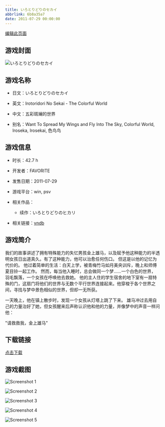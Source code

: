 ```yaml
---
title: いろとりどりのセカイ
abbrlink: 6b8a35a7
date: 2011-07-29 00:00:00
---
```

[编辑此页面](https://github.com/ACG-3/ADV3-source/blob/main/source/_posts/games/%E3%81%84%E3%82%8D%E3%81%A8%E3%82%8A%E3%81%A9%E3%82%8A%E3%81%AE%E3%82%BB%E3%82%AB%E3%82%A4.md)

## 游戏封面

![いろとりどりのセカイ](https%3A//pan.timero.xyz/onedrive/img_lib_001/%E3%81%84%E3%82%8D%E3%81%A8%E3%82%8A%E3%81%A9%E3%82%8A%E3%81%AE%E3%82%BB%E3%82%AB%E3%82%A4_cover.avif)


## 游戏名称

- 日文：いろとりどりのセカイ
- 英文：Irotoridori No Sekai - The Colorful World
- 中文：五彩斑斓的世界

- 别名：Want To Spread My Wings and Fly Into The Sky, Colorful World, Iroseka, Irosekai, 色鸟鸟


## 游戏信息

- 时长：42.7 h
- 开发者：FAVORITE
- 发售日期：2011-07-29
- 游戏平台：win, psv
- 相关作品：
   - 续作：いろとりどりのヒカリ

- 相关链接：[vndb](https://vndb.org/v5834)


## 游戏简介

我们的故事讲述了拥有特殊能力的失忆男孩金上雄马，以及赋予他这种能力的半透明女孩日出道真久。有了这种能力，他可以治愈任何伤口。
但这是以他的记忆为代价的。
他过着简单的生活：白天上学，被青梅竹马如月美央训斥，晚上和师傅夏目铃一起工作。
然而，每当他入睡时，总会做同一个梦......一个白色的世界，羽毛飘落，一个女孩在呼唤他去救她。
他的主人住的学生宿舍的地下室有一扇特殊的门，这扇门将他们的世界与无数个平行世界连接起来。他穿梭于各个世界之间，寻找与梦中景色相似的世界，但却一无所获。

一天晚上，他在镇上散步时，发现一个女孩从灯塔上跳了下来。
雄马冲过去用自己的力量治好了她，但女孩醒来后声称认识他和他的力量，并像梦中的声音一样问他：

"请救救我，金上雄马"




## 下载链接

[点击下载](https://pan.timero.xyz/onedrive/adv_lib_001/%E3%81%84%E3%82%8D%E3%81%A8%E3%82%8A%E3%81%A9%E3%82%8A%E3%81%AE%E3%82%BB%E3%82%AB%E3%82%A4)


## 游戏截图


![Screenshot 1](https%3A//pan.timero.xyz/onedrive/img_lib_001/%E3%81%84%E3%82%8D%E3%81%A8%E3%82%8A%E3%81%A9%E3%82%8A%E3%81%AE%E3%82%BB%E3%82%AB%E3%82%A4_Screenshot_1.avif)

![Screenshot 2](https%3A//pan.timero.xyz/onedrive/img_lib_001/%E3%81%84%E3%82%8D%E3%81%A8%E3%82%8A%E3%81%A9%E3%82%8A%E3%81%AE%E3%82%BB%E3%82%AB%E3%82%A4_Screenshot_2.avif)

![Screenshot 3](https%3A//pan.timero.xyz/onedrive/img_lib_001/%E3%81%84%E3%82%8D%E3%81%A8%E3%82%8A%E3%81%A9%E3%82%8A%E3%81%AE%E3%82%BB%E3%82%AB%E3%82%A4_Screenshot_3.avif)

![Screenshot 4](https%3A//pan.timero.xyz/onedrive/img_lib_001/%E3%81%84%E3%82%8D%E3%81%A8%E3%82%8A%E3%81%A9%E3%82%8A%E3%81%AE%E3%82%BB%E3%82%AB%E3%82%A4_Screenshot_4.avif)

![Screenshot 5](https%3A//pan.timero.xyz/onedrive/img_lib_001/%E3%81%84%E3%82%8D%E3%81%A8%E3%82%8A%E3%81%A9%E3%82%8A%E3%81%AE%E3%82%BB%E3%82%AB%E3%82%A4_Screenshot_5.avif)

